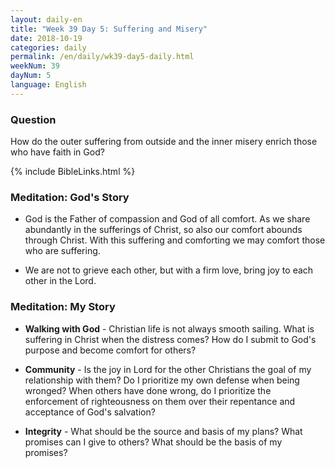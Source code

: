 ```yaml
---
layout: daily-en
title: "Week 39 Day 5: Suffering and Misery"
date: 2018-10-19 
categories: daily
permalink: /en/daily/wk39-day5-daily.html
weekNum: 39
dayNum: 5
language: English
---
```


### Question     
How do the outer suffering from outside and the inner misery enrich those who have faith in God?

{% include BibleLinks.html %} 

### Meditation: God's Story   
+ God is the Father of compassion and God of all comfort. As we share abundantly in the sufferings of Christ, so also our comfort abounds through Christ. With this suffering and comforting we may comfort those who are suffering. 

+ We are not to grieve each other, but with a firm love, bring joy to each other in the Lord. 

### Meditation: My Story   
+ **Walking with God** - Christian life is not always smooth sailing. What is suffering in Christ when the distress comes? How do I submit to God's purpose and become comfort for others? 

+ **Community** - Is the joy in Lord for the other Christians the goal of my relationship with them? Do I prioritize my own defense when being wronged? When others have done wrong, do I prioritize the enforcement of righteousness on them over their repentance and acceptance of God's salvation? 

+ **Integrity** - What should be the source and basis of my plans? What promises can I give to others? What should be the basis of my promises? 
